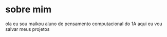 # sobre mim
ola eu sou maikou aluno de pensamento computacional do 1A
aqui eu vou salvar meus projetos
